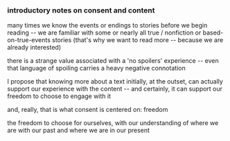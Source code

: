 ### introductory notes on consent and content

many times we know the events or endings to stories before we begin reading -- we are familiar with some or nearly all true / nonfiction or based-on-true-events stories (that's why we want to read more -- because we are already interested)

there is a strange value associated with a 'no spoilers' experience -- even that language of spoiling carries a heavy negative connotation

I propose that knowing more about a text initially, at the outset, can actually support our experience with the content -- and certainly, it can support our freedom to choose to engage with it

and, really, that is what consent is centered on: freedom

the freedom to choose for ourselves, with our understanding of where we are with our past and where we are in our present
